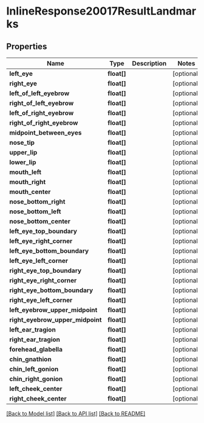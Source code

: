# InlineResponse20017ResultLandmarks

## Properties
Name | Type | Description | Notes
------------ | ------------- | ------------- | -------------
**left_eye** | **float[]** |  | [optional] 
**right_eye** | **float[]** |  | [optional] 
**left_of_left_eyebrow** | **float[]** |  | [optional] 
**right_of_left_eyebrow** | **float[]** |  | [optional] 
**left_of_right_eyebrow** | **float[]** |  | [optional] 
**right_of_right_eyebrow** | **float[]** |  | [optional] 
**midpoint_between_eyes** | **float[]** |  | [optional] 
**nose_tip** | **float[]** |  | [optional] 
**upper_lip** | **float[]** |  | [optional] 
**lower_lip** | **float[]** |  | [optional] 
**mouth_left** | **float[]** |  | [optional] 
**mouth_right** | **float[]** |  | [optional] 
**mouth_center** | **float[]** |  | [optional] 
**nose_bottom_right** | **float[]** |  | [optional] 
**nose_bottom_left** | **float[]** |  | [optional] 
**nose_bottom_center** | **float[]** |  | [optional] 
**left_eye_top_boundary** | **float[]** |  | [optional] 
**left_eye_right_corner** | **float[]** |  | [optional] 
**left_eye_bottom_boundary** | **float[]** |  | [optional] 
**left_eye_left_corner** | **float[]** |  | [optional] 
**right_eye_top_boundary** | **float[]** |  | [optional] 
**right_eye_right_corner** | **float[]** |  | [optional] 
**right_eye_bottom_boundary** | **float[]** |  | [optional] 
**right_eye_left_corner** | **float[]** |  | [optional] 
**left_eyebrow_upper_midpoint** | **float[]** |  | [optional] 
**right_eyebrow_upper_midpoint** | **float[]** |  | [optional] 
**left_ear_tragion** | **float[]** |  | [optional] 
**right_ear_tragion** | **float[]** |  | [optional] 
**forehead_glabella** | **float[]** |  | [optional] 
**chin_gnathion** | **float[]** |  | [optional] 
**chin_left_gonion** | **float[]** |  | [optional] 
**chin_right_gonion** | **float[]** |  | [optional] 
**left_cheek_center** | **float[]** |  | [optional] 
**right_cheek_center** | **float[]** |  | [optional] 

[[Back to Model list]](../README.md#documentation-for-models) [[Back to API list]](../README.md#documentation-for-api-endpoints) [[Back to README]](../README.md)


